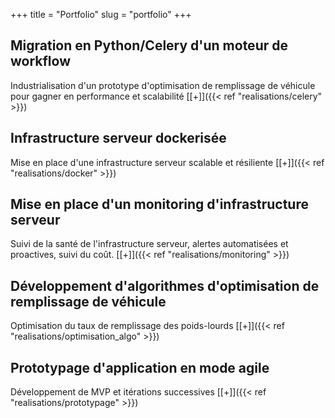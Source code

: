 +++
title = "Portfolio"
slug = "portfolio"
+++

## Migration en Python/Celery d'un moteur de workflow
Industrialisation d'un prototype d'optimisation de remplissage de véhicule pour gagner en performance et scalabilité [[+]]({{< ref "realisations/celery" >}})

## Infrastructure serveur dockerisée
Mise en place d'une infrastructure serveur scalable et résiliente [[+]]({{< ref "realisations/docker" >}})

## Mise en place d'un monitoring d'infrastructure serveur
Suivi de la santé de l'infrastructure serveur, alertes automatisées et proactives, suivi du coût. [[+]]({{< ref "realisations/monitoring" >}})

## Développement d'algorithmes d'optimisation de remplissage de véhicule
Optimisation du taux de remplissage des poids-lourds [[+]]({{< ref "realisations/optimisation_algo" >}})

## Prototypage d'application en mode agile
Développement de MVP et itérations successives [[+]]({{< ref "realisations/prototypage" >}})
